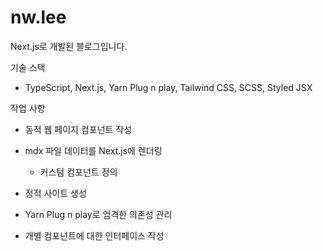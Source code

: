 # nw.lee

Next.js로 개발된 블로그입니다.

기술 스택

- TypeScript, Next.js, Yarn Plug n play, Tailwind CSS, SCSS, Styled JSX

작업 사항

- 동적 웹 페이지 컴포넌트 작성
- mdx 파일 데이터를 Next.js에 렌더링

  - 커스텀 컴포넌트 정의

- 정적 사이트 생성
- Yarn Plug n play로 엄격한 의존성 관리
- 개별 컴포넌트에 대한 인터페이스 작성
